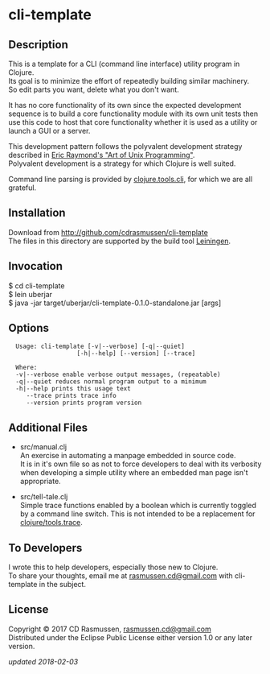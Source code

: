 # cli-template

## Description 

  This is a template for a CLI (command line interface) utility program in Clojure.  
  Its goal is to minimize the effort of repeatedly building similar machinery.  
  So edit parts you want, delete what you don't want.
  
  It has no core functionality of its own since the expected development sequence
  is to build a core functionality module with its own unit tests then
  use this code to host
  that core functionality whether it is used as a utility or launch a GUI or a server.

  This development pattern follows the polyvalent development strategy described
  in [Eric Raymond's "Art of Unix Programming"](http://www.catb.org/esr/writings/taoup/).  
  Polyvalent development is a strategy for which Clojure is well suited.

  Command line parsing is provided by [clojure.tools.cli](https://github.com/clojure/tools.cli), for which we are all grateful.

## Installation

  Download from http://github.com/cdrasmussen/cli-template  
  The files in this directory are supported by the build tool
  [Leiningen](https://leiningen.org/).

## Invocation
 
  $ cd cli-template  
  $ lein uberjar  
  $ java -jar target/uberjar/cli-template-0.1.0-standalone.jar [args]

## Options
```
  Usage: cli-template [-v|--verbose] [-q|--quiet]
                   [-h|--help] [--version] [--trace]
  
  Where:
  -v|--verbose enable verbose output messages, (repeatable)  
  -q|--quiet reduces normal program output to a minimum  
  -h|--help prints this usage text  
     --trace prints trace info  
     --version prints program version
```

## Additional Files

  * src/manual.clj  
    An exercise in automating a manpage embedded in source code.  
    It is in it's own file so as not to force developers to
    deal with its verbosity when developing a simple utility where
    an embedded man page isn't appropriate.

  * src/tell-tale.clj  
    Simple trace functions enabled by a boolean which is currently
    toggled by a command line switch. This is not intended to be a replacement
    for [clojure/tools.trace](https://github.com/clojure/tools.trace).

## To Developers

  I wrote this to help developers, especially those new to Clojure.  
  To share your thoughts, email me at
  rasmussen.cd@gmail.com with cli-template in the subject.

## License

Copyright © 2017 CD Rasmussen, rasmussen.cd@gmail.com  
Distributed under the Eclipse Public License either version 1.0 or any
later version.

_updated 2018-02-03_

